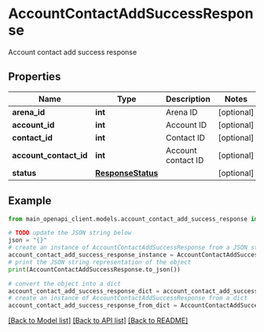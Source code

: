 # AccountContactAddSuccessResponse

Account contact add success response

## Properties

Name | Type | Description | Notes
------------ | ------------- | ------------- | -------------
**arena_id** | **int** | Arena ID | [optional] 
**account_id** | **int** | Account ID | [optional] 
**contact_id** | **int** | Contact ID | [optional] 
**account_contact_id** | **int** | Account contact ID | [optional] 
**status** | [**ResponseStatus**](ResponseStatus.md) |  | [optional] 

## Example

```python
from main_openapi_client.models.account_contact_add_success_response import AccountContactAddSuccessResponse

# TODO update the JSON string below
json = "{}"
# create an instance of AccountContactAddSuccessResponse from a JSON string
account_contact_add_success_response_instance = AccountContactAddSuccessResponse.from_json(json)
# print the JSON string representation of the object
print(AccountContactAddSuccessResponse.to_json())

# convert the object into a dict
account_contact_add_success_response_dict = account_contact_add_success_response_instance.to_dict()
# create an instance of AccountContactAddSuccessResponse from a dict
account_contact_add_success_response_from_dict = AccountContactAddSuccessResponse.from_dict(account_contact_add_success_response_dict)
```
[[Back to Model list]](../README.md#documentation-for-models) [[Back to API list]](../README.md#documentation-for-api-endpoints) [[Back to README]](../README.md)


